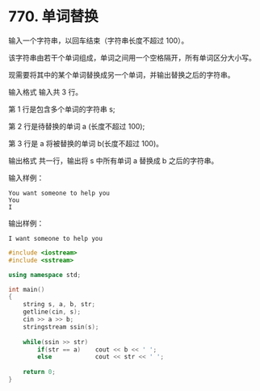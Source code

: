 # 770. 单词替换

输入一个字符串，以回车结束（字符串长度不超过 100）。

该字符串由若干个单词组成，单词之间用一个空格隔开，所有单词区分大小写。

现需要将其中的某个单词替换成另一个单词，并输出替换之后的字符串。

输入格式
输入共 3 行。

第 1 行是包含多个单词的字符串 s;

第 2 行是待替换的单词 a (长度不超过 100);

第 3 行是 a 将被替换的单词 b(长度不超过 100)。

输出格式
共一行，输出将 s 中所有单词 a 替换成 b 之后的字符串。

输入样例：
```
You want someone to help you
You
I
```
输出样例：
```
I want someone to help you
```


```c++
#include <iostream>
#include <sstream>

using namespace std;

int main()
{
    string s, a, b, str;
    getline(cin, s);
    cin >> a >> b;
    stringstream ssin(s);
    
    while(ssin >> str)
        if(str == a)    cout << b << ' ';
        else            cout << str << ' ';
        
    return 0;
}
```
